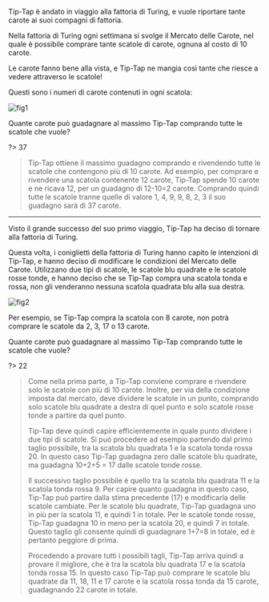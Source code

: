Tip-Tap è andato in viaggio alla fattoria di Turing, e vuole riportare tante carote ai suoi compagni di fattoria.

Nella fattoria di Turing ogni settimana si svolge il Mercato delle Carote, nel quale è possibile comprare tante scatole di carote, ognuna al costo di $10$ carote.

Le carote fanno bene alla vista, e Tip-Tap ne mangia così tante che riesce a vedere attraverso le scatole!

Questi sono i numeri di carote contenuti in ogni scatola:

![fig1](fig1.asy?w=900)

Quante carote può guadagnare al massimo Tip-Tap comprando tutte le scatole che vuole?

?> 37

> Tip-Tap ottiene il massimo guadagno comprando e rivendendo tutte le scatole che contengono più di 10 carote. Ad esempio, per comprare e rivendere una scatola contenente 12 carote, Tip-Tap spende 10 carote e ne ricava 12, per un guadagno di 12-10=2 carote. Comprando quindi tutte le scatole tranne quelle di valore 1, 4, 9, 9, 8, 2, 3 il suo guadagno sarà di 37 carote.

---

Visto il grande successo del suo primo viaggio, Tip-Tap ha deciso di tornare alla fattoria di Turing.

Questa volta, i coniglietti della fattoria di Turing hanno capito le intenzioni di Tip-Tap, e hanno deciso di modificare le condizioni del Mercato delle Carote. Utilizzano due tipi di scatole, le scatole blu quadrate e le scatole rosse tonde, e hanno deciso che se Tip-Tap compra una scatola tonda e rossa, non gli venderanno nessuna scatola quadrata blu alla sua destra.

![fig2](fig2.asy?w=900)

Per esempio, se Tip-Tap compra la scatola con 8 carote, non potrà comprare le scatole da 2, 3, 17 o 13 carote.

Quante carote può guadagnare al massimo Tip-Tap comprando tutte le scatole che vuole?

?> 22

> Come nella prima parte, a Tip-Tap conviene comprare e rivendere solo le scatole con più di 10 carote. Inoltre, per via della condizione imposta dal mercato, deve dividere le scatole in un punto, comprando solo scatole blu quadrate a destra di quel punto e solo scatole rosse tonde a partire da quel punto.
>
> Tip-Tap deve quindi capire efficientemente in quale punto dividere i due tipi di scatole. Si può procedere ad esempio partendo dal primo taglio possibile, tra la scatola blu quadrata 1 e la scatola tonda rossa 20. In questo caso Tip-Tap guadagna zero dalle scatole blu quadrate, ma guadagna 10+2+5 = 17 dalle scatole tonde rosse.
>
> Il successivo taglio possibile è quello tra la scatola blu quadrata 11 e la scatola tonda rossa 9. Per capire quanto guadagna in questo caso, Tip-Tap può partire dalla stima precedente (17) e modificarla delle scatole cambiate. Per le scatole blu quadrate, Tip-Tap guadagna uno in più per la scatola 11, e quindi 1 in totale. Per le scatole tonde rosse, Tip-Tap guadagna 10 in meno per la scatola 20, e quindi 7 in totale. Questo taglio gli consente quindi di guadagnare 1+7=8 in totale, ed è pertanto peggiore di prima.
>
> Procedendo a provare tutti i possibili tagli, Tip-Tap arriva quindi a provare il migliore, che è tra la scatola blu quadrata 17 e la scatola tonda rossa 15. In questo caso Tip-Tap può comprare le scatole blu quadrate da 11, 18, 11 e 17 carote e la scatola rossa tonda da 15 carote, guadagnando 22 carote in totale.
